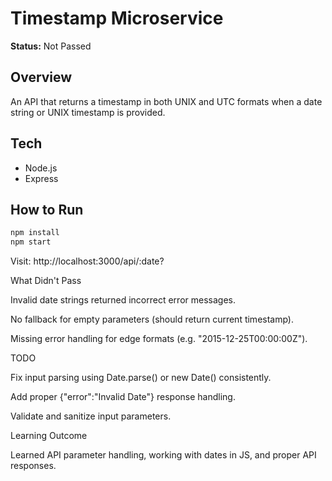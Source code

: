 # Timestamp Microservice

**Status:** Not Passed

## Overview
An API that returns a timestamp in both UNIX and UTC formats when a date string or UNIX timestamp is provided.

## Tech
- Node.js
- Express

## How to Run
```bash
npm install
npm start
```
Visit: http://localhost:3000/api/:date?

What Didn't Pass

Invalid date strings returned incorrect error messages.

No fallback for empty parameters (should return current timestamp).

Missing error handling for edge formats (e.g. "2015-12-25T00:00:00Z").

TODO

Fix input parsing using Date.parse() or new Date() consistently.

Add proper {"error":"Invalid Date"} response handling.

Validate and sanitize input parameters.

Learning Outcome

Learned API parameter handling, working with dates in JS, and proper API responses.
